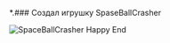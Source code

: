 *.### Создал игрушку SpaseBallCrasher





![SpaceBallCrasher Happy End](https://github.com/user-attachments/assets/9d5e5c6d-364c-4d89-b87b-ea2dc1b9d3bf)
